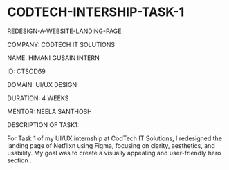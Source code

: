 # CODTECH-INTERSHIP-TASK-1

REDESIGN-A-WEBSITE-LANDING-PAGE

COMPANY: CODTECH IT SOLUTIONS

NAME: HIMANI GUSAIN INTERN

ID: CTSOD69

DOMAIN: UI/UX DESIGN

DURATION: 4 WEEKS 

MENTOR: NEELA SANTHOSH

DESCRIPTION OF TASK1:

For Task 1 of my UI/UX internship at CodTech IT Solutions, I redesigned the landing page of Netflixn using Figma, focusing on clarity, aesthetics, and usability. My goal was to create a visually appealing and user-friendly hero section .


